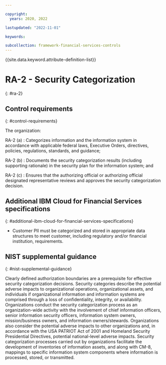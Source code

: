 ```yaml
---

copyright:
  years: 2020, 2022

lastupdated: "2022-11-01"

keywords:

subcollection: framework-financial-services-controls
---
```


{{site.data.keyword.attribute-definition-list}}

               
# RA-2 - Security Categorization
{: #ra-2}

## Control requirements
{: #control-requirements}

The organization:

RA-2 (a)
    : Categorizes information and the information system in accordance with applicable federal laws, Executive Orders, directives, policies, regulations, standards, and guidance;

RA-2 (b)
    : Documents the security categorization results (including supporting rationale) in the security plan for the information system; and

RA-2 (c)
    : Ensures that the authorizing official or authorizing official designated representative reviews and approves the security categorization decision.

## Additional IBM Cloud for Financial Services specifications
{: #additional-ibm-cloud-for-financial-services-specifications}

- Customer PII must be categorized and stored in appropriate data structures to meet customer, including regulatory and/or financial institution, requirements.

## NIST supplemental guidance
{: #nist-supplemental-guidance}

Clearly defined authorization boundaries are a prerequisite for effective security categorization decisions. Security categories describe the potential adverse impacts to organizational operations, organizational assets, and individuals if organizational information and information systems are comprised through a loss of confidentiality, integrity, or availability. Organizations conduct the security categorization process as an organization-wide activity with the involvement of chief information officers, senior information security officers, information system owners, mission/business owners, and information owners/stewards. Organizations also consider the potential adverse impacts to other organizations and, in accordance with the USA PATRIOT Act of 2001 and Homeland Security Presidential Directives, potential national-level adverse impacts. Security categorization processes carried out by organizations facilitate the development of inventories of information assets, and along with CM-8, mappings to specific information system components where information is processed, stored, or transmitted.





